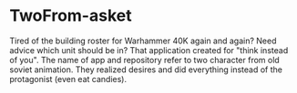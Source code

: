 # TwoFrom-asket
Tired of the building roster for Warhammer 40K again and again? Need advice which unit should be in? That application created for "think instead of you". The name of app and repository refer to two character from old soviet animation. They realized desires and did everything instead of the protagonist (even eat candies).
